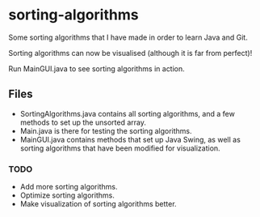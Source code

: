 # sorting-algorithms

Some sorting algorithms that I have made in order to learn Java and Git. 

Sorting algorithms can now be visualised (although it is far from perfect)!

Run MainGUI.java to see sorting algorithms in action.

## Files
- SortingAlgorithms.java contains all sorting algorithms, and a few methods
to set up the unsorted array.
- Main.java is there for testing the sorting algorithms.
- MainGUI.java contains methods that set up Java Swing, as well as sorting 
algorithms that have been modified for visualization.




### TODO
- Add more sorting algorithms. 
- Optimize sorting algorithms. 
- Make visualization of sorting algorithms better. 
 
